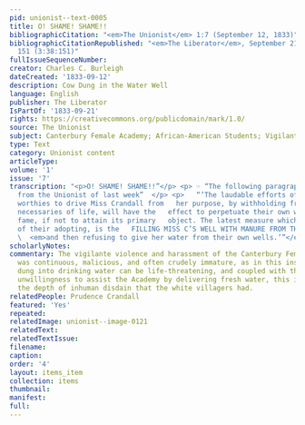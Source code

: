 ```yaml
---
pid: unionist--text-0005
title: O! SHAME! SHAME!!
bibliographicCitation: "<em>The Unionist</em> 1:7 (September 12, 1833)"
bibliographicCitationRepublished: "<em>The Liberator</em>, September 21, 1833, p.
  151 (3:38:151)"
fullIssueSequenceNumber: 
creator: Charles C. Burleigh
dateCreated: '1833-09-12'
description: Cow Dung in the Water Well
language: English
publisher: The Liberator
IsPartOf: '1833-09-21'
rights: https://creativecommons.org/publicdomain/mark/1.0/
source: The Unionist
subject: Canterbury Female Academy; African-American Students; Vigilante VIolence
type: Text
category: Unionist content
articleType: 
volume: '1'
issue: '7'
transcription: "<p>O! SHAME! SHAME!!”</p> <p> ☞ “The following paragraph is   extracted
  from the Unionist of last week”  </p> <p>   “’The laudable efforts of the Canterbury
  worthies to drive Miss Crandall from   her purpose, by withholding from her the
  necessaries of life, will have the   effect to perpetuate their own well earned
  fame, if not to attain its primary   object. The latest measure which we have heard
  of their adopting, is the   FILLING MISS C’S WELL WITH MANURE FROM THE BARNYARD,
  \  <em>and then refusing to give her water from their own wells.’”</em> </p> "
scholarlyNotes: 
commentary: The vigilante violence and harassment of the Canterbury Female Academy
  was continuous, malicious, and often crudely immature, as in this instance. Putting
  dung into drinking water can be life-threatening, and coupled with the white villagers'
  unwillingness to assist the Academy by delivering fresh water, this incident revealed
  the depth of inhuman disdain that the white villagers had.
relatedPeople: Prudence Crandall
featured: 'Yes'
repeated: 
relatedImage: unionist--image-0121
relatedText: 
relatedTextIssue: 
filename: 
caption: 
order: '4'
layout: items_item
collection: items
thumbnail: 
manifest: 
full: 
---
```

